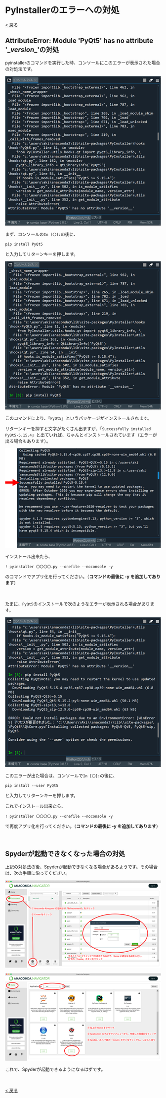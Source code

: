 # PyInstallerのエラーへの対処

[< 戻る](../)



## AttributeError: Module 'PyQt5' has no attribute '\__version__'の対処

pyinstallerのコマンドを実行した時、コンソールにこのエラーが表示された場合の対処法です。

![image-20210720011818543](assets/image-20210720011818543.png)

まず、コンソールの`In [〇]:`の後に、

```shell
pip install PyQt5
```

と入力してリターンキーを押します。

![image-20210720012027351](assets/image-20210720012027351.png)

このコマンドにより、「`PyQt5`」というパッケージがインストールされます。

リターンキーを押すと文字がたくさん出ますが、「`Successfully installed PyQt5-5.15.4`」と出ていれば、ちゃんとインストールされています（エラーが出る場合もあります）。

![image-20210720104415710](assets/image-20210720104415710.png)

インストール出来たら、

<pre><code class="shell">! pyinstaller 〇〇〇〇.py --onefile --noconsole -y</code></pre>

のコマンドでアプリ化を行ってください。（**コマンドの最後に -y を追加してあります**）

　

たまに、`PyQt5`のインストールで次のようなエラーが表示される場合があります。

![image-20210720012215886](assets/image-20210720012215886.png)

このエラーが出た場合は、コンソールで`In [〇]:`の後に、

```shell
pip install --user PyQt5
```

と入力してリターンキーを押します。

これでインストール出来たら、

<pre><code class="shell">! pyinstaller 〇〇〇〇.py --onefile --noconsole -y</code></pre>

で再度アプリ化を行ってください。（**コマンドの最後に -y を追加してあります**）

　　

## Spyderが起動できなくなった場合の対処

上記の対処法の後、Spyderが起動できなくなる場合があるようです。その場合は、次の手順に沿ってください。

![image-20210720104024970](assets/image-20210720104024970.png)

![image-20210720104032748](assets/image-20210720104032748.png)

これで、Spyderが起動できるようになるはずです。

　

[< 戻る](../)